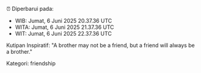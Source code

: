 ⏰ Diperbarui pada:
- WIB: Jumat, 6 Juni 2025 20.37.36 UTC
- WITA: Jumat, 6 Juni 2025 21.37.36 UTC
- WIT: Jumat, 6 Juni 2025 22.37.36 UTC

Kutipan Inspiratif:
"A brother may not be a friend, but a friend will always be a brother."


Kategori: friendship

